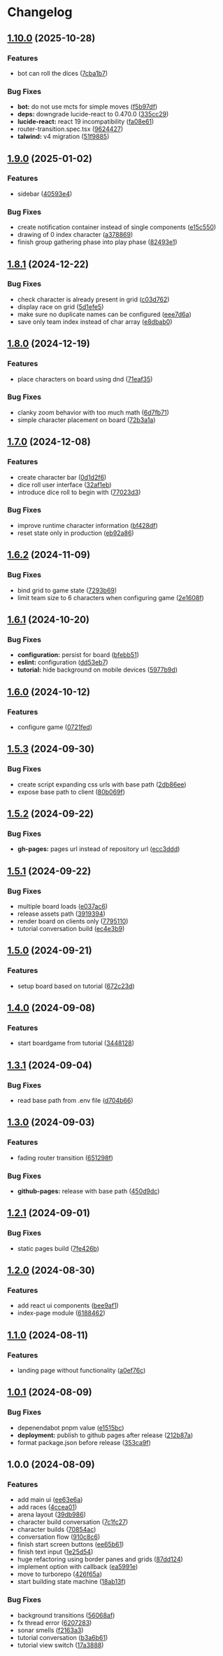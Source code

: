 # Changelog

## [1.10.0](https://github.com/bbortt/eldoria/compare/v1.9.0...v1.10.0) (2025-10-28)


### Features

* bot can roll the dices ([7cba1b7](https://github.com/bbortt/eldoria/commit/7cba1b7d3150ae127863bc085abf5b51097c8398))


### Bug Fixes

* **bot:** do not use mcts for simple moves ([f5b97df](https://github.com/bbortt/eldoria/commit/f5b97dfb42d049333b278cdf0e08c818cc8fb0f9))
* **deps:** downgrade lucide-react to 0.470.0 ([335cc29](https://github.com/bbortt/eldoria/commit/335cc29785e68ced17c71b44c68bded39d7c80de))
* **lucide-react:** react 19 incompatibility ([fa08e61](https://github.com/bbortt/eldoria/commit/fa08e61040d94151910d5aeaa95d60d247c0845b))
* router-transition.spec.tsx ([9624427](https://github.com/bbortt/eldoria/commit/96244277278cf2be9087b14c1891db8cd392131d))
* **talwind:** v4 migration ([51f9885](https://github.com/bbortt/eldoria/commit/51f9885e8135792cdf41c5d8d0394c756beb05fa))

## [1.9.0](https://github.com/bbortt/eldoria/compare/v1.8.1...v1.9.0) (2025-01-02)


### Features

* sidebar ([40593e4](https://github.com/bbortt/eldoria/commit/40593e47dee16df0bbe960a9e612c2cab7ab2cc5))


### Bug Fixes

* create notification container instead of single components ([e15c550](https://github.com/bbortt/eldoria/commit/e15c550f71daff704f6d0919207f04a566104da7))
* drawing of 0 index character ([a378869](https://github.com/bbortt/eldoria/commit/a378869ce6efa6f9835c2347d019678afe77a2a3))
* finish group gathering phase into play phase ([82493e1](https://github.com/bbortt/eldoria/commit/82493e10a4de90cda912aa1fe85f658a971c3111))

## [1.8.1](https://github.com/bbortt/eldoria/compare/v1.8.0...v1.8.1) (2024-12-22)


### Bug Fixes

* check character is already present in grid ([c03d762](https://github.com/bbortt/eldoria/commit/c03d7629e88aeaba7f4a49b336522c40a2cfea49))
* display race on grid ([5d1efe5](https://github.com/bbortt/eldoria/commit/5d1efe55eee4e9d27b10588d55371310c81a7f5c))
* make sure no duplicate names can be configured ([eee7d6a](https://github.com/bbortt/eldoria/commit/eee7d6a1c4a90389e2bdcccc7c696a74c492731c))
* save only team index instead of char array ([e8dbab0](https://github.com/bbortt/eldoria/commit/e8dbab078d17e15198910f881dfc37e22b732f65))

## [1.8.0](https://github.com/bbortt/eldoria/compare/v1.7.0...v1.8.0) (2024-12-19)


### Features

* place characters on board using dnd ([71eaf35](https://github.com/bbortt/eldoria/commit/71eaf35f7027a626fde0259793d6ccb4f350b6bd))


### Bug Fixes

* clanky zoom behavior with too much math ([6d7fb71](https://github.com/bbortt/eldoria/commit/6d7fb712bbb1e78f089911e3e14913e6bbeda979))
* simple character placement on board ([72b3a1a](https://github.com/bbortt/eldoria/commit/72b3a1a380044c72c27859e2d5b8512a3e2b2850))

## [1.7.0](https://github.com/bbortt/eldoria/compare/v1.6.2...v1.7.0) (2024-12-08)


### Features

* create character bar ([0d1d2f6](https://github.com/bbortt/eldoria/commit/0d1d2f654291b4dc6dedbf9a720e6d5d91a64749))
* dice roll user interface ([32af1eb](https://github.com/bbortt/eldoria/commit/32af1eb02609044a731cc8d0c9c996b5693205ac))
* introduce dice roll to begin with ([77023d3](https://github.com/bbortt/eldoria/commit/77023d3a67e2ec61c5a9ee4c9e458f182a12846c))


### Bug Fixes

* improve runtime character information ([bf428df](https://github.com/bbortt/eldoria/commit/bf428dfa9d6e32ade034a81bd6f35b39fbdf2a7c))
* reset state only in production ([eb92a86](https://github.com/bbortt/eldoria/commit/eb92a86493286917ce30d5234d30e8a323f3ee99))

## [1.6.2](https://github.com/bbortt/eldoria/compare/v1.6.1...v1.6.2) (2024-11-09)


### Bug Fixes

* bind grid to game state ([7293b69](https://github.com/bbortt/eldoria/commit/7293b69b5ae35a3b0447c32d317401f286cdd749))
* limit team size to 6 characters when configuring game ([2e1608f](https://github.com/bbortt/eldoria/commit/2e1608fd767ae126b09fc4484d857fce0adaac44))

## [1.6.1](https://github.com/bbortt/eldoria/compare/v1.6.0...v1.6.1) (2024-10-20)


### Bug Fixes

* **configuration:** persist for board ([bfebb51](https://github.com/bbortt/eldoria/commit/bfebb51a4c17faecd51dd8196b8cf151bd910d05))
* **eslint:** configuration ([dd53eb7](https://github.com/bbortt/eldoria/commit/dd53eb73deec56f472c3eaf1243a9c745ee0d811))
* **tutorial:** hide background on mobile devices ([5977b9d](https://github.com/bbortt/eldoria/commit/5977b9dd0b017e484ed07f3bcd81dbb2fb728a72))

## [1.6.0](https://github.com/bbortt/eldoria/compare/v1.5.3...v1.6.0) (2024-10-12)


### Features

* configure game ([0721fed](https://github.com/bbortt/eldoria/commit/0721fed3dd560f7d6495141fce0bf3887294e9c6))

## [1.5.3](https://github.com/bbortt/eldoria/compare/v1.5.2...v1.5.3) (2024-09-30)


### Bug Fixes

* create script expanding css urls with base path ([2db86ee](https://github.com/bbortt/eldoria/commit/2db86ee5661ff610625aff62def027701bcaffef))
* expose base path to client ([80b069f](https://github.com/bbortt/eldoria/commit/80b069f5f1194e59b7905123992e070e69fa8627))

## [1.5.2](https://github.com/bbortt/eldoria/compare/v1.5.1...v1.5.2) (2024-09-22)


### Bug Fixes

* **gh-pages:** pages url instead of repository url ([ecc3ddd](https://github.com/bbortt/eldoria/commit/ecc3dddc0722bf5a6c0f349acc602f5e9d7fa748))

## [1.5.1](https://github.com/bbortt/eldoria/compare/v1.5.0...v1.5.1) (2024-09-22)


### Bug Fixes

* multiple board loads ([e037ac6](https://github.com/bbortt/eldoria/commit/e037ac6e74081a6fb772ea13a18d61fa312af075))
* release assets path ([3919394](https://github.com/bbortt/eldoria/commit/391939483b8b926e53d67cc09081693bc093224d))
* render board on clients only ([7795110](https://github.com/bbortt/eldoria/commit/7795110078c82c80b50cc77dc1f7830939b1c2be))
* tutorial conversation build ([ec4e3b9](https://github.com/bbortt/eldoria/commit/ec4e3b9ca323f045f98347647bc5a22cbfa50bc7))

## [1.5.0](https://github.com/bbortt/eldoria/compare/v1.4.0...v1.5.0) (2024-09-21)


### Features

* setup board based on tutorial ([672c23d](https://github.com/bbortt/eldoria/commit/672c23da8cf3c0651696ae33097032ec5895511c))

## [1.4.0](https://github.com/bbortt/eldoria/compare/v1.3.1...v1.4.0) (2024-09-08)


### Features

* start boardgame from tutorial ([3448128](https://github.com/bbortt/eldoria/commit/3448128f51286b408e38c461e380f27e4429e708))

## [1.3.1](https://github.com/bbortt/eldoria/compare/v1.3.0...v1.3.1) (2024-09-04)


### Bug Fixes

* read base path from .env file ([d704b66](https://github.com/bbortt/eldoria/commit/d704b66299142a04d44ba47108c55ba0703d8eee))

## [1.3.0](https://github.com/bbortt/eldoria/compare/v1.2.1...v1.3.0) (2024-09-03)


### Features

* fading router transition ([651298f](https://github.com/bbortt/eldoria/commit/651298f93def4105dda015f813d442f5db3c3c86))


### Bug Fixes

* **github-pages:** release with base path ([450d9dc](https://github.com/bbortt/eldoria/commit/450d9dc18deae242eac6d709e160678874f344a3))

## [1.2.1](https://github.com/bbortt/eldoria/compare/v1.2.0...v1.2.1) (2024-09-01)


### Bug Fixes

* static pages build ([7fe426b](https://github.com/bbortt/eldoria/commit/7fe426b28cbfc6f57670b0f55ee91ec48a17c4a7))

## [1.2.0](https://github.com/bbortt/eldoria/compare/v1.1.0...v1.2.0) (2024-08-30)


### Features

* add react ui components ([bee9af1](https://github.com/bbortt/eldoria/commit/bee9af163412dd0a5d49879f44cb3b7fbcdd2a50))
* index-page module ([6188462](https://github.com/bbortt/eldoria/commit/61884627edd6cdf5ea7950a50e5233956b4ea44c))

## [1.1.0](https://github.com/bbortt/eldoria/compare/v1.0.1...v1.1.0) (2024-08-11)


### Features

* landing page without functionality ([a0ef76c](https://github.com/bbortt/eldoria/commit/a0ef76c2d98321e060f4f78b92c8aa9f10a0b7a4))

## [1.0.1](https://github.com/bbortt/eldoria/compare/v1.0.0...v1.0.1) (2024-08-09)


### Bug Fixes

* depenendabot pnpm value ([e1515bc](https://github.com/bbortt/eldoria/commit/e1515bc4483d17281c543fffc9ec14c4b5eaa476))
* **deployment:** publish to github pages after release ([212b87a](https://github.com/bbortt/eldoria/commit/212b87a0a465fa72dc06798a248466255818a59a))
* format package.json before release ([353ca9f](https://github.com/bbortt/eldoria/commit/353ca9fb5a95639b951013074f0b5266314a25c2))

## 1.0.0 (2024-08-09)


### Features

* add main ui ([ee63e6a](https://github.com/bbortt/eldoria/commit/ee63e6abfb3a97a2d9002a02ca3cd6cf20428065))
* add races ([4ccea01](https://github.com/bbortt/eldoria/commit/4ccea010e5a67d61d78a9d53c60497d1f9f7f026))
* arena layout ([39db986](https://github.com/bbortt/eldoria/commit/39db986f07cf226d91b3e352a115f2fb7928bf69))
* character build conversation ([7c1fc27](https://github.com/bbortt/eldoria/commit/7c1fc274d59ea8083691ffde0b98bef6287f30e5))
* character builds ([70854ac](https://github.com/bbortt/eldoria/commit/70854acd1afef9f71a8b21832ed7e00698184269))
* conversation flow ([910c8c6](https://github.com/bbortt/eldoria/commit/910c8c6457c2ea6d1c33049ead766fd1dd4374e0))
* finish start screen buttons ([ee65b61](https://github.com/bbortt/eldoria/commit/ee65b6130de23923beee1818fc482195e4593f71))
* finish text input ([1e25d54](https://github.com/bbortt/eldoria/commit/1e25d5432f405cd38d0644ca881abbe5a3ddc0d1))
* huge refactoring using border panes and grids ([87dd124](https://github.com/bbortt/eldoria/commit/87dd1246e4b8178f8482680a8711c4554375c0bc))
* implement option with callback ([ea5991e](https://github.com/bbortt/eldoria/commit/ea5991ee6d6bd53837fce838d12efbb4941f7ec4))
* move to turborepo ([426f65a](https://github.com/bbortt/eldoria/commit/426f65ab1aceec2404de6f76e92bc715d29927fa))
* start building state machine ([18ab13f](https://github.com/bbortt/eldoria/commit/18ab13fad5542b27088eacb6aac15e4509a6a205))


### Bug Fixes

* background transitions ([56068af](https://github.com/bbortt/eldoria/commit/56068af8a3c693df135b7f7244a65ce852050dff))
* fx thread error ([6207283](https://github.com/bbortt/eldoria/commit/6207283061f61c2870876947731e31d948d54f48))
* sonar smells ([f2163a3](https://github.com/bbortt/eldoria/commit/f2163a3dadeedcb43d7a512de1d0f5e46ef3ed60))
* tutorial conversation ([b3a6b61](https://github.com/bbortt/eldoria/commit/b3a6b6134eb0070ccd2476b3b1b972e52f50cb7b))
* tutorial view switch ([17a3888](https://github.com/bbortt/eldoria/commit/17a388821a4e778464124389941fd5d01b01dc9d))
